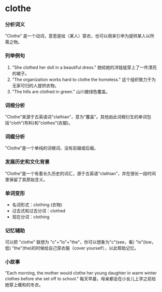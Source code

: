 # clothe

### 分析词义

  

"Clothe" 是一个动词，意思是给（某人）穿衣，也可以用来引申为提供某人以所需之物。

  

### 列举例句

  

1.  "She clothed her doll in a beautiful dress." 她给她的洋娃娃穿上了一件漂亮的裙子。
2.  "The organization works hard to clothe the homeless." 这个组织致力于为无家可归的人提供衣物。
3.  "The hills are clothed in green." 山川被绿色覆盖。

  

### 词根分析

  

"Clothe"来源于古英语词"clathian"，意为“覆盖”。其他由此词根衍生的单词包括“cloth”(布料)和“clothes”(衣服)。

  

### 词缀分析

  

"Clothe"是一个单纯的词根词，没有前缀或后缀。

  

### 发展历史和文化背景

  

"Clothe"是一个有着长久历史的词汇，源于古英语"clathian"，并在很长一段时间里保留了其原始含义。

  

### 单词变形

  

*   名词形式：clothing (衣物)
*   过去式和过去分词：clothed
*   现在分词：clothing

  

### 记忆辅助

  

可以把 "clothe" 联想为 "c"+"lo"+"the"，你可以想象为"c"(see，看) "lo"(low，低) "the"(the)的时候给自己穿衣服（cover yourself），以此帮助记忆。

  

### 小故事

  

"Each morning, the mother would clothe her young daughter in warm winter clothes before she set off to school." 每天早晨，母亲都会在小女儿上学之前给她穿上暖和的冬衣。
